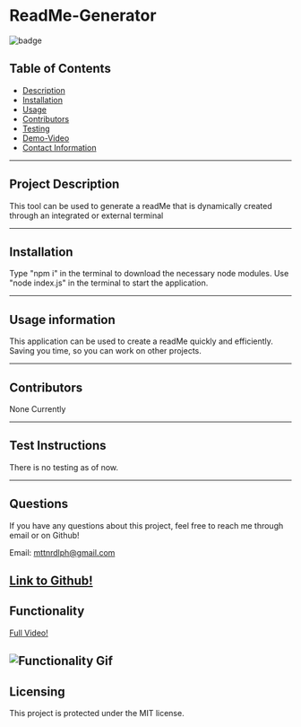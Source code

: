 # ReadMe-Generator

![badge](https://img.shields.io/badge/License-MIT-brightgreen)

## Table of Contents

- [Description](#project-description)
- [Installation](#installation)
- [Usage](#usage-information)
- [Contributors](#contributors)
- [Testing](#test-instructions)
- [Demo-Video](#functionality)
- [Contact Information](#questions)

---

## Project Description

This tool can be used to generate a readMe that is dynamically created through an integrated or external terminal

---

## Installation

Type "npm i" in the terminal to download the necessary node modules. Use "node index.js" in the terminal to start the application.

---

## Usage information

This application can be used to create a readMe quickly and efficiently. Saving you time, so you can work on other projects.

---

## Contributors

None Currently

---

## Test Instructions

There is no testing as of now.

---

## Questions

If you have any questions about this project, feel free to reach me through email or on Github!

Email: mttnrdlph@gmail.com

[Link to Github!](https://github.com/RobeandHat)
---

## Functionality

[Full Video!](https://drive.google.com/file/d/1gp_MV2eXCFYMJMLRA5FOkGszLKL8GxDF/view)

![Functionality Gif](assets/readme-functionality.gif)
---

## Licensing

This project is protected under the MIT license.
